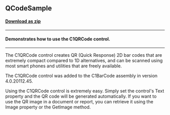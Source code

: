 ## QCodeSample
#### [Download as zip](https://minhaskamal.github.io/DownGit/#/home?url=https://github.com/GrapeCity/ComponentOne-WinForms-Samples/tree/master/NetFramework\Barcode\CS\QRCodeSample\QRCodeSample)
____
#### Demonstrates how to use the C1QRCode control.
____
The C1QRCode control creates QR (Quick Response) 2D bar codes that are extremely compact compared to 1D alternatives, and can be scanned using most smart phones and utilities that are freely available. 

The C1QRCode control was added to the C1BarCode assembly in version 4.0.20112.45. 

Using the C1QRCode control is extremely easy. Simply set the control's Text property and the QR code will be generated automatically. If you want to use the QR image in a document or report, you can retrieve it using the Image property or the GetImage method. 